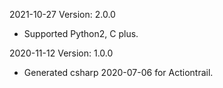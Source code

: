 2021-10-27 Version: 2.0.0
- Supported Python2, C plus.

2020-11-12 Version: 1.0.0
- Generated csharp 2020-07-06 for Actiontrail.

